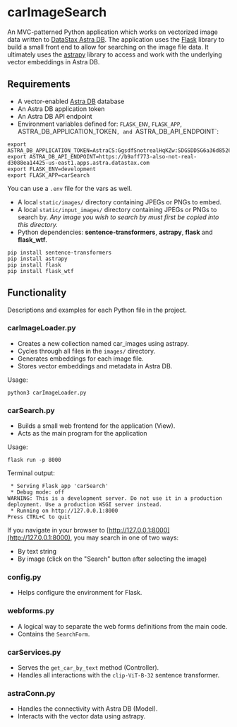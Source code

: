 # carImageSearch

An MVC-patterned Python application which works on vectorized image data written to [DataStax Astra DB](https://astra.datastax.com). The application uses the [Flask](https://https://flask.palletsprojects.com/en/3.0.x//) library to build a small front end to allow for searching on the image file data. It ultimately uses the [astrapy](https://github.com/datastax/astrapy) library to access and work with the underlying vector embeddings in Astra DB.

## Requirements

 - A vector-enabled [Astra DB](https://astra.datastax.com) database
 - An Astra DB application token
 - An Astra DB API endpoint
 - Environment variables defined for: `FLASK_ENV`, `FLASK_APP`, ASTRA_DB_APPLICATION_TOKEN`, and `ASTRA_DB_API_ENDPOINT`:

```
export ASTRA_DB_APPLICATION_TOKEN=AstraCS:GgsdfSnotrealHqKZw:SDGSDDSG6a36d8526BLAHBLAHBLAHc18d40
export ASTRA_DB_API_ENDPOINT=https://b9aff773-also-not-real-d3088ea14425-us-east1.apps.astra.datastax.com
export FLASK_ENV=development
export FLASK_APP=carSearch
```

You can use a `.env` file for the vars as well.

 - A local `static/images/` directory containing JPEGs or PNGs to embed.
 - A local `static/input_images/` directory containing JPEGs or PNGs to search by. _Any image you wish to search by must first be copied into this directory._
 - Python dependencies: **sentence-transformers**, **astrapy**, **flask** and **flask_wtf**.

```
pip install sentence-transformers
pip install astrapy
pip install flask
pip install flask_wtf
```

## Functionality

Descriptions and examples for each Python file in the project.

### carImageLoader.py
 
 - Creates a new collection named car_images using astrapy.
 - Cycles through all files in the `images/` directory.
 - Generates embeddings for each image file.
 - Stores vector embeddings and metadata in Astra DB.

Usage:

```
python3 carImageLoader.py
```

### carSearch.py

 - Builds a small web frontend for the application (View).
 - Acts as the main program for the application

Usage:

```
flask run -p 8000
```

Terminal output:

```
 * Serving Flask app 'carSearch'
 * Debug mode: off
WARNING: This is a development server. Do not use it in a production deployment. Use a production WSGI server instead.
 * Running on http://127.0.0.1:8000
Press CTRL+C to quit
```

If you navigate in your browser to [http://127.0.0.1:8000](http://127.0.0.1:8000), you may search in one of two ways:

 - By text string
 - By image (click on the "Search" button after selecting the image)

### config.py

 - Helps configure the environment for Flask.

### webforms.py

 - A logical way to separate the web forms definitions from the main code.
 - Contains the `SearchForm`.

### carServices.py

 - Serves the `get_car_by_text` method (Controller).
 - Handles all interactions with the `clip-ViT-B-32` sentence transformer.

### astraConn.py

 - Handles the connectivity with Astra DB (Model).
 - Interacts with the vector data using astrapy.
